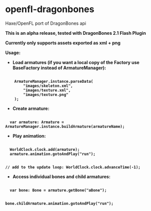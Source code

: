 openfl-dragonbones
==================

Haxe/OpenFL port of DragonBones api

<b>
This is an alpha release, tested with DragonBones 2.1 Flash Plugin

<b>Currently only supports assets exported as xml + png


Usage:

- Load armatures (if you want a local copy of the Factory use BaseFactory instead of ArmatureManager):

<code>
	ArmatureManager.instance.parseData(		
		"images/skeleton.xml", 
		"images/texture.xml",
		"images/texture.png" 
	);	
</code>

- Create armature:

<code>
  var armature: Armature = ArmatureManager.instance.buildArmature(armatureName);
</code>  

- Play animation:

<code>
  WorldClock.clock.add(armature);
  armature.animation.gotoAndPlay("run");
  
  // add to the update loop:
  WorldClock.clock.advanceTime(-1);
</code>  

- Access individual bones and child armatures:  

<code>
  var bone: Bone = armature.getBone("aBone");
  
  bone.childArmature.animation.gotoAndPlay("run");
</code>
